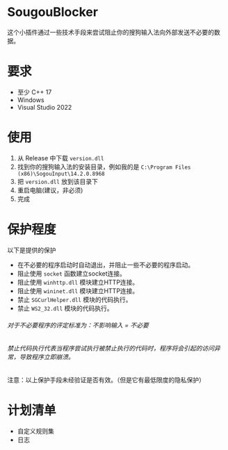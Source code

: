 # SougouBlocker
这个小插件通过一些技术手段来尝试阻止你的搜狗输入法向外部发送不必要的数据。

# 要求
- 至少 C++ 17
- Windows
- Visual Studio 2022

# 使用
1. 从 Release 中下载 `version.dll`
2. 找到你的搜狗输入法的安装目录，例如我的是 `C:\Program Files (x86)\SogouInput\14.2.0.8968`
3. 把 `version.dll` 放到该目录下
4. 重启电脑(建议，非必须)
5. 完成

# 保护程度 
以下是提供的保护
- 在不必要的程序启动时自动退出，并阻止一些不必要的程序启动。
- 阻止使用 `socket` 函数建立socket连接。
- 阻止使用 `winhttp.dll` 模块建立HTTP连接。
- 阻止使用 `wininet.dll` 模块建立HTTP连接。
- 禁止 `SGCurlHelper.dll` 模块的代码执行。
- 禁止 `WS2_32.dll` 模块的代码执行。

<h6>对于不必要程序的评定标准为：不影响输入 = 不必要</h6>
<h6>禁止代码执行代表当程序尝试执行被禁止执行的代码时，程序将会引起的访问异常，导致程序立即崩溃。</h6>

注意：以上保护手段未经验证是否有效。（但是它有最低限度的隐私保护）

# 计划清单
- 自定义规则集
- 日志
